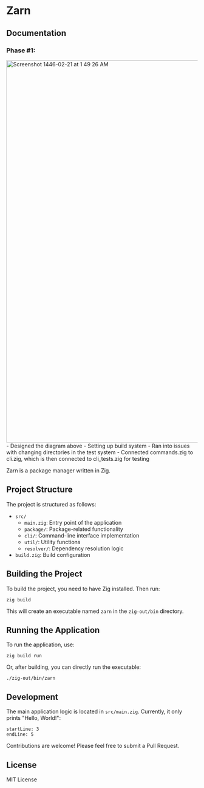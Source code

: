 # Zarn

## Documentation

### Phase #1:
<img width="1006" alt="Screenshot 1446-02-21 at 1 49 26 AM" src="https://github.com/user-attachments/assets/31cd4160-5606-4e0c-b70e-920413fb6caa">
- Designed the diagram above
- Setting up build system
- Ran into issues with changing directories in the test system
- Connected commands.zig to cli.zig, which is then connected to cli_tests.zig for testing


Zarn is a package manager written in Zig.

## Project Structure

The project is structured as follows:

- `src/`
  - `main.zig`: Entry point of the application
  - `package/`: Package-related functionality
  - `cli/`: Command-line interface implementation
  - `util/`: Utility functions
  - `resolver/`: Dependency resolution logic
- `build.zig`: Build configuration

## Building the Project

To build the project, you need to have Zig installed. Then run:

```
zig build
```

This will create an executable named `zarn` in the `zig-out/bin` directory.

## Running the Application

To run the application, use:

```
zig build run
```

Or, after building, you can directly run the executable:

```
./zig-out/bin/zarn
```

## Development

The main application logic is located in `src/main.zig`. Currently, it only prints "Hello, World!":

```zig:src/main.zig
startLine: 3
endLine: 5
```

Contributions are welcome! Please feel free to submit a Pull Request.

## License

MIT License

